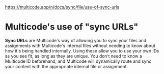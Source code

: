 https://multicode.app/n/docs/sync/file/use-of-sync-urls

# Multicode's use of "sync URLs"

**Sync URLs** are Multicode's way of allowing you to sync your files and assignments with Multicode's internal files without needing to know about how it's being handled internally. Using these allow you to use your own IDs as you see fit, as long as they are unique. You don't need to know a Multicode ID beforehand, and Multicode will dynamically route and sync your content with the appropriate internal file or assignment.
